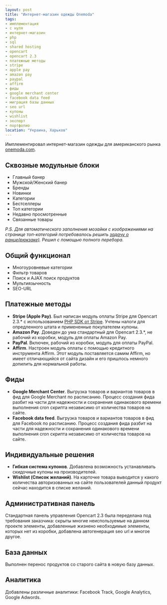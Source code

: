 ```yaml
---
layout: post
title: "Интернет-магазин одежды Onemoda"
tags:
- имплементация
- с нуля
- интернет-магазин
- php
- sql
- shared hosting
- opencart
- opencart 2.3
- платежные методы
- stripe
- apple pay
- amazon pay
- paypal
- affirm
- фиды
- google merchant center
- facebook data feed
- миграция базы данных
- seo url
- купоны
- wishlist
- экспорт
- портфолио
location: "Украина, Харьков"
---
```


Имплементировал интернет-магазин одежды для американского рынка <a href="https://onemoda.com" target="_blank">onemoda.com</a>.

## Сквозные модульные блоки

* Главный банер
* Мужской/Женский банер
* Бренды
* Новинки
* Категории
* Бестселлеры
* Топ категории
* Недавно просмотренные
* Связанные товары

*P.S. Для автоматического заполнения мозайки с изображениями на странице топ-категорий потребовалось решить <a href="https://ru.wikipedia.org/wiki/%D0%97%D0%B0%D0%B4%D0%B0%D1%87%D0%B0_%D0%BE_%D1%80%D1%8E%D0%BA%D0%B7%D0%B0%D0%BA%D0%B5" target="_blank">задачу о ранце(рюкзаке)</a>. Решил с помощью полного перебора.*

## Общий функционал

* Многоуровневые категории
* Фильтр товаров
* Поиск и AJAX поиск продуктов
* Мультиязычность
* SEO-URL

## Платежные методы

* **Stripe (Apple Pay)**. Был написан модуль оплаты Stripe для Opencart 2.3.* с использованием <a href="https://stripe.com/docs/api" target="_blank">PHP SDK от Stripe</a>. Учтены налоги для опредленного штата и примененные покупателем купоны.
* **Amazon Pay**. Доведен до ума стандартный для Opencart 2.3.*, не рабочий из коробки, модуль для оплаты Amazon Pay.
* **PayPal**. Включен, рабочий из коробки, модуль для оплаты PayPal.
* **Affirm**. Настроен модуль оплаты с помощью кредитного инструмента Affirm. Этот модуль поставляется самим Affirm, но имеет отличающийся от сайта дизайн и его пришлось немного допилить для нормальной работы.

## Фиды

* **Google Merchant Center**. Выгрузка товаров и вариантов товаров в фид для Google Merchant по расписанию. Процесс создания фида разбит на части для надежности и сохранения одинакового времени выполнения cron скрипта независимо от количества товаров на сайте.
* **Facebook data feed**. Выгрузка товаров и вариантов товаров в фид для Facebook по расписанию. Процесс создания фида разбит на части для надежности и сохранения одинакового времени выполнения cron скрипта независимо от количества товаров на сайте.

## Индивидуальные решения

* **Гибкая система купонов**. Добавлена возможность устанавливать скидочные купоны на производителей.
* **Wishlist (Список желаний)**. На карточке товара выводится у какого количества авторизованных на сайте пользователей данный продукт сейчас находится в списке желаний.

## Административная панель

Стандартная панель управления Opencart 2.3 была переделана под требования заказчика: скрыты многие неиспользуемые на данном проекте элементы, добавленные жизнено необходимые элементы, которых нет из коробки, добавлена автогенерация seo url и многое другое.

## База данных

Выполнен перенос продуктов со старого сайта в новую базу данных.

## Аналитика

Добавлены различные аналитики: Facebook Track, Google Analytics, Google Adwords.